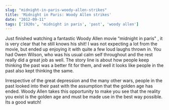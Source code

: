 ```yaml
---
slug: "midnight-in-paris-woody-allen-strikes"
title: 'Midnight in Paris: Woody Allen strikes'
date: "2012-09-11"
tags: ['1920s', 'midnight in paris', 'past', 'woody allen']
---
```

Just finished watching a fantastic Woody Allen movie “midnight in paris" , it is very clear that he still knows his shit! I was not expecting a lot from the movie, but ended up enjoying it with quite a few loud laughs thrown in. You had Owen Wilson, who was his usual calm self throughout and the rest really did a great job as well. The story line is about how people keep thinking the past was a better fit for them, and well it looks like people in the past also kept thinking the same.

Irrespective of the great depression and the many other wars, people in the past looked into their past with the assumption that the golden age has ended. Woody Allen takes this opportunity to make you see that the reality you exist is the golden age and must be made use in the best way possible. Its a good watch!
